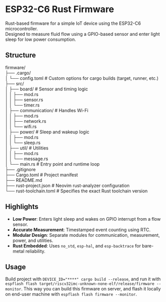 # ESP32-C6 Rust Firmware

Rust-based firmware for a simple IoT device using the ESP32-C6 microcontroller.  
Designed to measure fluid flow using a GPIO-based sensor and enter light sleep for low power consumption.

## Structure
firmware/  
├── .cargo/  
│   └── config.toml # Custom options for cargo builds (target, runner, etc.)  
├── src/  
│   ├── board/ # Sensor and timing logic  
│   │   ├── mod.rs  
│   │   ├── sensor.rs  
│   │   └── timer.rs  
│   ├── communication/ # Handles Wi-Fi  
│   │   ├── mod.rs  
│   │   ├── network.rs  
│   │   └── wifi.rs  
│   ├── power/ # Sleep and wakeup logic  
│   │   ├── mod.rs  
│   │   └── sleep.rs  
│   ├── util/ # Utilities  
│   │   ├── mod.rs  
│   │   └── message.rs  
│   └── main.rs # Entry point and runtime loop  
├── .gitignore  
├── Cargo.toml # Project manifest  
├── README.md  
├── rust-project.json # Neovim rust-analyzer configuration  
└── rust-toolchain.toml # Specifies the exact Rust toolchain version  

## Highlights

- **Low Power**: Enters light sleep and wakes on GPIO interrupt from a flow sensor.
- **Accurate Measurement**: Timestamped event counting using RTC.
- **Modular Design**: Separate modules for communication, measurement, power, and utilities.
- **Rust Embedded**: Uses `no_std`, `esp-hal`, and `esp-backtrace` for bare-metal reliability.

## Usage
Build project with `DEVICE_ID="****" cargo build --release`, and run it with `espflash flash target/riscv32imc-unknown-none-elf/release/firmware --monitor`.
This way you can build this firmware on server, and flash it locally on end-user machine with `espflash flash firmware --monitor`.
